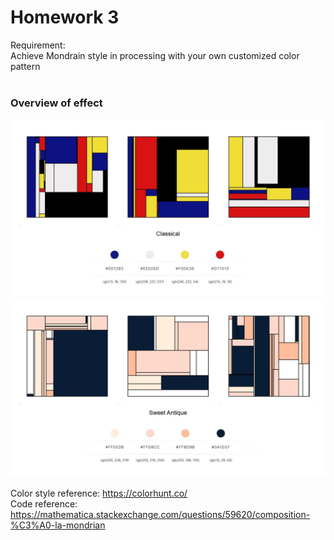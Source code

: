 # Homework 3
Requirement:  
Achieve Mondrain style in processing with your own customized color pattern  
<br/>

### Overview of effect
![example 1](https://github.com/Aprillll-7/Creative-Computing-2023-FALL/blob/main/Homework%203/Homework%203_Classical.JPG?raw=true)
![example 2](https://github.com/Aprillll-7/Creative-Computing-2023-FALL/blob/main/Homework%203/Homework%203_Sweet%20Antique.JPG?raw=true)
<br/>
<br/>
Color style reference: https://colorhunt.co/  
Code reference: https://mathematica.stackexchange.com/questions/59620/composition-%C3%A0-la-mondrian

